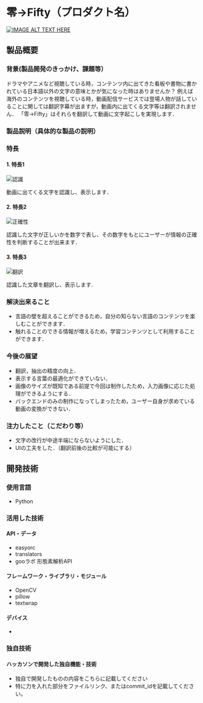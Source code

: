 # 零→Fifty（プロダクト名）

[![IMAGE ALT TEXT HERE](https://jphacks.com/wp-content/uploads/2022/08/JPHACKS2022_ogp.jpg)](https://www.youtube.com/watch?v=LUPQFB4QyVo)

## 製品概要
### 背景(製品開発のきっかけ、課題等）
ドラマやアニメなど視聴している時，コンテンツ内に出てきた看板や書物に書かれている日本語以外の文字の意味とかが気になった時はありませんか？
例えば海外のコンテンツを視聴している時，動画配信サービスでは登場人物が話していることに関しては翻訳字幕が出ますが，動画内に出てくる文字等は翻訳されません．
「零→Fifty」はそれらを翻訳して動画に文字起こしを実現します．

### 製品説明（具体的な製品の説明）
### 特長
#### 1. 特長1
![認識](https://user-images.githubusercontent.com/97447938/197309536-736d01cd-7332-4506-ae58-1564fdcda35a.jpg)

動画に出てくる文字を認識し、表示します．
#### 2. 特長2
![正確性](https://user-images.githubusercontent.com/97447938/197309548-6bea047d-7c5a-4db7-b3bd-778390a5278e.jpg)

認識した文字が正しいかを数字で表し、その数字をもとにユーザーが情報の正確性を判断することが出来ます．
#### 3. 特長3
![翻訳](https://user-images.githubusercontent.com/97447938/197309557-bb9a6f5c-75b2-4e23-bc80-0727ae589da6.jpg)

認識した文章を翻訳し、表示します.

### 解決出来ること
* 言語の壁を超えることができるため，自分の知らない言語のコンテンツを楽しむことができます．
* 触れることのできる情報が増えるため，学習コンテンツとして利用することができます．

### 今後の展望
* 翻訳，抽出の精度の向上．
* 表示する言葉の最適化ができていない．
* 画像のサイズが既知である前提で今回は制作したため，入力画像に応じた処理ができるようにする．
* バックエンドのみの制作になってしまったため，ユーザー自身が求めている動画の変換ができない．


### 注力したこと（こだわり等）
* 文字の改行が中途半端にならないようにした．
* UIの工夫をした．（翻訳前後の比較が可能にする）

## 開発技術
### 使用言語
* Python
### 活用した技術
#### API・データ
* easyorc
* translators
* gooラボ 形態素解析API

#### フレームワーク・ライブラリ・モジュール
* OpenCV
* pillow
* textwrap

#### デバイス
* 

### 独自技術
#### ハッカソンで開発した独自機能・技術
* 独自で開発したものの内容をこちらに記載してください
* 特に力を入れた部分をファイルリンク、またはcommit_idを記載してください。
